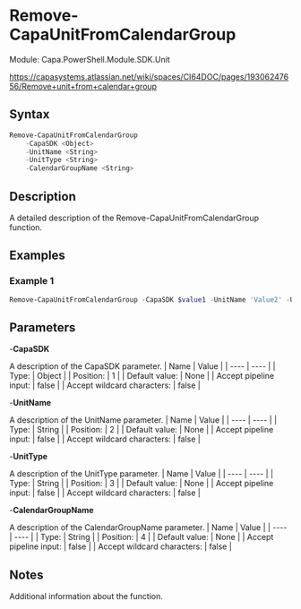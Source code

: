 # Remove-CapaUnitFromCalendarGroup
Module: Capa.PowerShell.Module.SDK.Unit

https://capasystems.atlassian.net/wiki/spaces/CI64DOC/pages/19306247656/Remove+unit+from+calendar+group

## Syntax

```powershell
Remove-CapaUnitFromCalendarGroup
	-CapaSDK <Object>
	-UnitName <String>
	-UnitType <String>
	-CalendarGroupName <String>
```

## Description

A detailed description of the Remove-CapaUnitFromCalendarGroup function.

## Examples

### Example 1
```powershell
Remove-CapaUnitFromCalendarGroup -CapaSDK $value1 -UnitName 'Value2' -UnitType Computer -CalendarGroupName 'Value4'
```
    

## Parameters

-**CapaSDK**

A description of the CapaSDK parameter.
| Name | Value |
| ---- | ---- |
| Type: | Object |
| Position: | 1 | 
| Default value: | None | 
| Accept pipeline input: | false | 
| Accept wildcard characters: | false | 

-**UnitName**

A description of the UnitName parameter.
| Name | Value |
| ---- | ---- |
| Type: | String |
| Position: | 2 | 
| Default value: | None | 
| Accept pipeline input: | false | 
| Accept wildcard characters: | false | 

-**UnitType**

A description of the UnitType parameter.
| Name | Value |
| ---- | ---- |
| Type: | String |
| Position: | 3 | 
| Default value: | None | 
| Accept pipeline input: | false | 
| Accept wildcard characters: | false | 

-**CalendarGroupName**

A description of the CalendarGroupName parameter.
| Name | Value |
| ---- | ---- |
| Type: | String |
| Position: | 4 | 
| Default value: | None | 
| Accept pipeline input: | false | 
| Accept wildcard characters: | false | 


## Notes

Additional information about the function.
